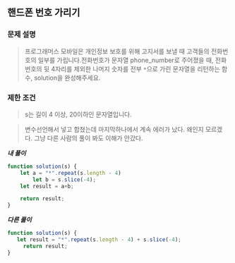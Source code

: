 ## 핸드폰 번호 가리기

### **문제 설명**

> 프로그래머스 모바일은 개인정보 보호를 위해 고지서를 보낼 때 고객들의 전화번호의 일부를 가립니다.전화번호가 문자열 phone_number로 주어졌을 때, 전화번호의 뒷 4자리를 제외한 나머지 숫자를 전부 `*`으로 가린 문자열을 리턴하는 함수, solution을 완성해주세요.
> 

### 제한 조건

> s는 길이 4 이상, 20이하인 문자열입니다.
> 

> 변수선언해서 넣고 합쳤는데 마지막하나에서 계속 에러가 났다. 왜인지 모르겠다. 그냥 다른 사람의 풀이 봐도 이해가 안갔다.
> 

***내 풀이***

```jsx
function solution(s) {
    let a = "*".repeat(s.length - 4)
		let b = s.slice(-4);
    let result = a+b;

    return result;
}
```
***다른 풀이***

```jsx
function solution(s) {
   let result = "*".repeat(s.length - 4) + s.slice(-4);
	 return result;
}
```